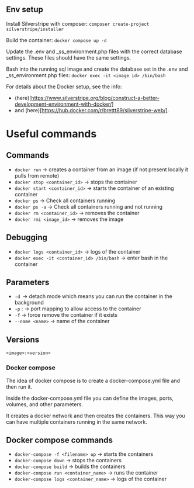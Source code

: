 ## Env setup

Install Silverstripe with composer:
`composer create-project silverstripe/installer`

Build the container:
`docker compose up -d`

Update the .env and _ss_environment.php files with the correct database settings. These files should have the same settings.

Bash into the running sql image and create the database set in the .env and _ss_environment.php files:
`docker exec -it <image id> /bin/bash`

<!-- Add the domain to the `etc/hosts` file. -->

For details about the Docker setup, see the info:
 - (here)[https://www.silverstripe.org/blog/construct-a-better-development-environment-with-docker/]
 - and (here)[https://hub.docker.com/r/brettt89/silverstripe-web/].


# Useful commands
<!-- You can replace container_id with custom names... -->

## Commands
- `docker run` -> creates a container from an image (if not present locally it pulls from remote)
- `docker stop <container_id>` -> stops the container
- `docker start <container_id>` -> starts the container of an existing container
- `docker ps` -> Check all containers running
- `docker ps -a` -> Check all containers running and not running
- `docker rm <container_id>` -> removes the container
- `docker rmi <image_id>` -> removes the image

## Debugging
- `docker logs <container_id>` -> logs of the container
- `docker exec -it <container_id> /bin/bash` -> enter bash in the container

## Parameters
- `-d `-> detach mode which means you can run the container in the background
- `-p` <localport>:<containerport> -> port mapping to allow access to the container
- `-f` -> force remove the container if it exists
- `--name <name>` -> name of the container

## Versions
`<image>:<version>`

### Docker compose
The idea of docker compose is to create a docker-compose.yml file and then run it.

Inside the docker-compose.yml file you can define the images, ports, volumes, and other parameters.

It creates a docker network and then creates the containers. This way you can have multiple containers running in the same network.

## Docker compose commands
- `docker-compose -f <filename> up` -> starts the containers
- `docker-compose down` -> stops the containers
- `docker-compose build` -> builds the containers
- `docker-compose run <container_name>` -> runs the container
- `docker-compose logs <container_name>` -> logs of the container
